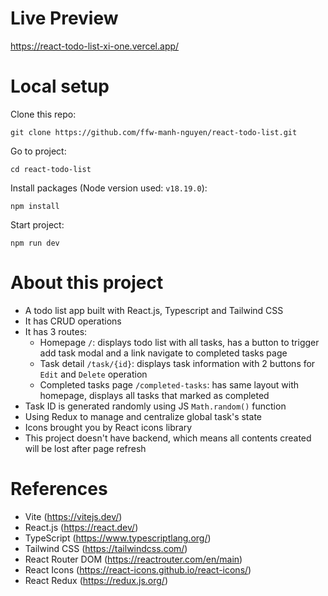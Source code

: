 # Live Preview
https://react-todo-list-xi-one.vercel.app/

# Local setup

Clone this repo:
```
git clone https://github.com/ffw-manh-nguyen/react-todo-list.git
```
Go to project:
```
cd react-todo-list
```
Install packages (Node version used: `v18.19.0`):
```
npm install
```
Start project:
```
npm run dev
```

# About this project
- A todo list app built with React.js, Typescript and Tailwind CSS
- It has CRUD operations
- It has 3 routes:
  - Homepage `/`: displays todo list with all tasks, has a button to trigger add task modal and a link navigate to completed tasks page
  - Task detail `/task/{id}`: displays task information with 2 buttons for `Edit` and `Delete` operation
  - Completed tasks page `/completed-tasks`: has same layout with homepage, displays all tasks that marked as completed
- Task ID is generated randomly using JS `Math.random()` function
- Using Redux to manage and centralize global task's state
- Icons brought you by React icons library
- This project doesn't have backend, which means all contents created will be lost after page refresh

# References
- Vite (https://vitejs.dev/)
- React.js (https://react.dev/)
- TypeScript (https://www.typescriptlang.org/)
- Tailwind CSS (https://tailwindcss.com/)
- React Router DOM (https://reactrouter.com/en/main)
- React Icons (https://react-icons.github.io/react-icons/)
- React Redux (https://redux.js.org/)